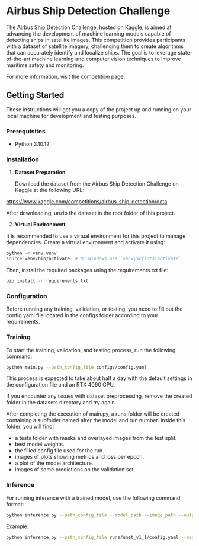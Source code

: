# Airbus Ship Detection Challenge

The Airbus Ship Detection Challenge, hosted on Kaggle, is aimed at advancing the development of machine learning models
capable of detecting ships in satellite images. This competition provides participants with a dataset of satellite
imagery, challenging them to create algorithms that can accurately identify and localize ships. The goal is to leverage
state-of-the-art machine learning and computer vision techniques to improve maritime safety and monitoring.

For more information, visit the [competition page](https://www.kaggle.com/competitions/airbus-ship-detection).

## Getting Started

These instructions will get you a copy of the project up and running on your local machine for development and testing
purposes.

### Prerequisites

- Python 3.10.12

### Installation

1. **Dataset Preparation**

   Download the dataset from the Airbus Ship Detection Challenge on Kaggle at the following URL:

https://www.kaggle.com/competitions/airbus-ship-detection/data

After downloading, unzip the dataset in the root folder of this project.

2. **Virtual Environment**

It is recommended to use a virtual environment for this project to manage dependencies. Create a virtual environment and
activate it using:

```bash
python -m venv venv
source venv/bin/activate  # On Windows use `venv\Scripts\activate`
```

Then, install the required packages using the requirements.txt file:

```bash
pip install -r requirements.txt
```

### Configuration

Before running any training, validation, or testing, you need to fill out the config.yaml file located in the configs
folder according to your requirements.

### Training

To start the training, validation, and testing process, run the following command:

```bash
python main.py --path_config_file configs/config.yaml
```

This process is expected to take about half a day with the default settings in the configuration file and an RTX 4090
GPU.

If you encounter any issues with dataset preprocessing, remove the created folder in the datasets directory and try
again.

After completing the execution of main.py, a runs folder will be created containing a subfolder named after the model
and run number. Inside this folder, you will find:

- a tests folder with masks and overlayed images from the test split.
- best model weights.
- the filled config file used for the run.
- images of plots showing metrics and loss per epoch.
- a plot of the model architecture.
- images of some predictions on the validation set.

### Inference

For running inference with a trained model, use the following command format:

```bash
python inference.py --path_config_file --model_path --image_path --output_path
```

Example:

```bash
python inference.py --path_config_file runs/unet_v1_1/config.yaml --model_path runs/unet_v1_1/best_unet_v1.hdf5 --image_path datasets/airbus_ship/test/images/9037fff8d.jpg --output_path test_inference.jpg
```